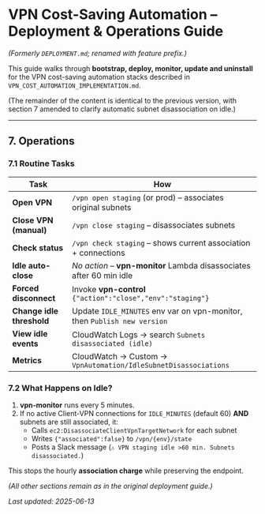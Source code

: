 # VPN Cost-Saving Automation – **Deployment & Operations Guide**

*(Formerly `DEPLOYMENT.md`; renamed with feature prefix.)*

This guide walks through **bootstrap, deploy, monitor, update and uninstall** for the VPN cost-saving automation stacks described in `VPN_COST_AUTOMATION_IMPLEMENTATION.md`.

(The remainder of the content is identical to the previous version, with section 7 amended to clarify automatic subnet disassociation on idle.)

---

## 7. Operations

### 7.1 Routine Tasks

| Task                             | How                                                                           |
| -------------------------------- | ----------------------------------------------------------------------------- |
| **Open VPN**                     | `/vpn open staging` (or prod) – associates original subnets                   |
| **Close VPN (manual)**           | `/vpn close staging` – disassociates subnets                                  |
| **Check status**                 | `/vpn check staging` – shows current association + connections                |
| **Idle auto-close**              | _No action_ – **vpn-monitor** Lambda disassociates after 60 min idle          |
| **Forced disconnect**            | Invoke **vpn-control** `{"action":"close","env":"staging"}`                   |
| **Change idle threshold**        | Update `IDLE_MINUTES` env var on vpn-monitor, then `Publish new version`      |
| **View idle events**             | CloudWatch Logs → search `Subnets disassociated (idle)`                       |
| **Metrics**                      | CloudWatch → Custom → `VpnAutomation/IdleSubnetDisassociations`               |

### 7.2 What Happens on Idle?

1. **vpn-monitor** runs every 5 minutes.  
2. If no active Client-VPN connections for `IDLE_MINUTES` (default 60) **AND** subnets are still associated, it:  
   - Calls `ec2:DisassociateClientVpnTargetNetwork` for each subnet  
   - Writes `{"associated":false}` to `/vpn/{env}/state`  
   - Posts a Slack message (`⚠️ VPN staging idle >60 min. Subnets disassociated.`)

This stops the hourly **association charge** while preserving the endpoint.

*(All other sections remain as in the original deployment guide.)*

_Last updated: 2025-06-13_
